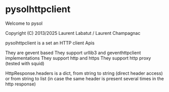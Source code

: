 pysolhttpclient
============

Welcome to pysol

Copyright (C) 2013/2025 Laurent Labatut / Laurent Champagnac

pysolhttpclient is a set an HTTP client Apis

They are gevent based
They support urllib3 and geventhttpclient implementations
They support http and https
They support http proxy (tested with squid)

HttpResponse.headers is a dict, from string to string (direct header access) or from string to list (in case the same header is present several times in the http response)

